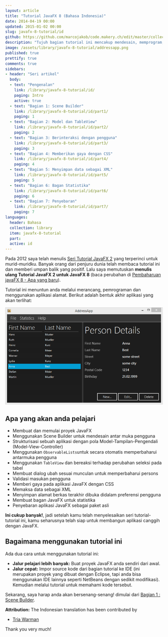 ```yaml
---
layout: article
title: "Tutorial JavaFX 8 (Bahasa Indonesia)"
date: 2014-04-19 00:00
updated: 2015-01-02 00:00
slug: javafx-8-tutorial/id
github: https://github.com/marcojakob/code.makery.ch/edit/master/collections/library/javafx-8-tutorial-id.md
description: "Tujuh bagian tutorial ini mencakup mendesain, memprogram, dan penyebaran aplikasi alamat dengan JavaFX."
image: /assets/library/javafx-8-tutorial/addressapp.png
published: true
prettify: true
comments: true
sidebars:
- header: "Seri artikel"
  body:
  - text: "Pengenalan"
    link: /library/javafx-8-tutorial/id/
    paging: Intro
    active: true
  - text: "Bagian 1: Scene Builder"
    link: /library/javafx-8-tutorial/id/part1/
    paging: 1
  - text: "Bagian 2: Model dan TableView"
    link: /library/javafx-8-tutorial/id/part2/
    paging: 2
  - text: "Bagian 3: Berinteraksi dengan pengguna"
    link: /library/javafx-8-tutorial/id/part3/
    paging: 3
  - text: "Bagian 4: Memberikan gaya dengan CSS"
    link: /library/javafx-8-tutorial/id/part4/
    paging: 4
  - text: "Bagian 5: Menyimpan data sebagai XML"
    link: /library/javafx-8-tutorial/id/part5/
    paging: 5
  - text: "Bagian 6: Bagan Statistika"
    link: /library/javafx-8-tutorial/id/part6/
    paging: 6
  - text: "Bagian 7: Penyebaran"
    link: /library/javafx-8-tutorial/id/part7/
    paging: 7
languages: 
  header: Bahasa
  collection: library
  item: javafx-8-tutorial
  part:
  active: id
---
```


Pada 2012 saya telah menulis [Seri Tutorial JavaFX 2](/library/javafx-2-tutorial/) yang terperinci untuk murid-muridku. Banyak orang dari penjuru dunia telah membaca tutorial ini dan memberi umpan balik yang positif. Lalu saya memutuskan **menulis ulang Tutorial JavaFX 2 untuk JavaFX 8** (baca perubahan di [Pembaharuan javaFX 8 - Apa yang baru](/blog/update-to-javafx-8-whats-new/)).

Tutorial ini menuntun anda melalui merancang, pemrograman dan menggunakan aplikasi alamat. Berikut adalah bentuk akhir aplikasi yang akan terlihat:

![Tangkapan Layar AddressApp](/assets/library/javafx-8-tutorial/addressapp.png)


## Apa yang akan anda pelajari

* Membuat dan memulai proyek JavaFX
* Menggunakan Scene Builder untuk mendesain antar muka pengguna
* Strukturisasi sebuah aplikasi dengan pola Model-Tampilan-Pengendali (Model-View-Controller)
* Menggunakan `ObservableLists`untuk secara otomatis memperbaharui antarmuka pengguna
* Menggunakan `TableView` dan bereaksi terhadap perubahan seleksi pada tabel
* Membuat dialog ubah sesuai munculan untuk memperbaharui persons
* Validasi masukan pengguna
* Memberi gaya pada aplikasi JavaFX dengan CSS
* Memaksa data sebagai XML
* Menyimpan alamat berkas terakhir dibuka didalam preferensi pengguna
* Membuat bagan JavaFX untuk statistika
* Penyebaran aplikasi JavaFX sebagai paket asli

**Ini cukup banyak!**, jadi setelah kamu telah menyelesaikan seri tutorial-tutorial ini, kamu seharusnya telah siap untuk membangun aplikasi canggih dengan JavaFX.


## Bagaimana menggunakan tutorial ini

Ada dua cara untuk menggunakan tutorial ini:

* **Jalur pelajari lebih banyak:** Buat proyek JavaFX anda sendiri dari awal.
* **Jalur cepat:** Impor source kode dari bagian tutorial ke IDE (ini merupakan proyek yang dibuat dengan Eclipse, tapi anda bisa menggunakan IDE lainnya seperti NetBeans dengan sedikit modifikasi). Kemudian melalui tutorial untuk memahami kode tersebut.

Sekarang, saya harap anda akan bersenang-senang! dimulai dari [Bagian 1 : Scene Builder](/library/javafx-8-tutorial/id/part1/).

<div class="alert alert-success">
  <strong><i class="fa fa-trophy"></i> Attribution:</strong> The Indonesian translation has been contributed by 
  <ul>
    <li><a href="https://plus.google.com/117664039243670214562/" class="alert-link">Tria Warman</a></li> 
  </ul>
  Thank you very much!
</div>

